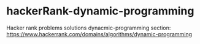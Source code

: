 # hackerRank-dynamic-programming

Hacker rank problems solutions dynacmic-programming section: https://www.hackerrank.com/domains/algorithms/dynamic-programming
